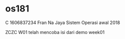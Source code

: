 # os181

C 1606837234 Fran Na Jaya Sistem Operasi awal 2018

ZCZC W01 telah mencoba isi dari demo week01
